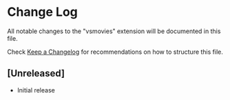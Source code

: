 # Change Log

All notable changes to the "vsmovies" extension will be documented in this file.

Check [Keep a Changelog](http://keepachangelog.com/) for recommendations on how to structure this file.

## [Unreleased]

- Initial release